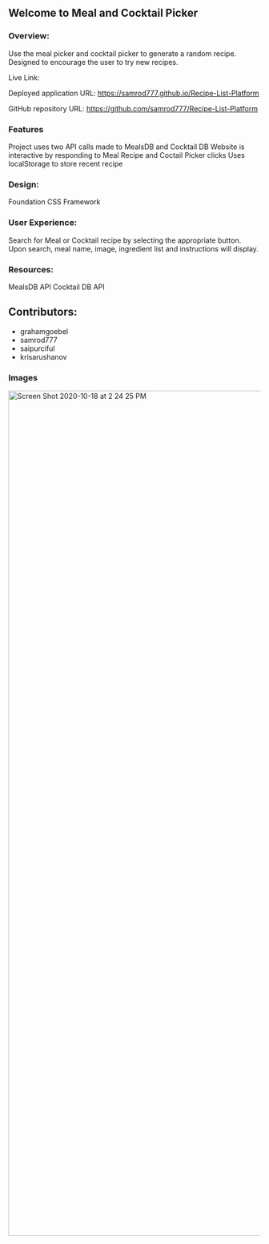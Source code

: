 ## Welcome to Meal and Cocktail Picker

### Overview:
Use the meal picker and cocktail picker to generate
a random recipe. Designed to encourage the user to try new recipes. 

Live Link:

Deployed application URL: 
https://samrod777.github.io/Recipe-List-Platform

GitHub repository URL:
https://github.com/samrod777/Recipe-List-Platform

### Features
Project uses two API calls made to MealsDB and Cocktail DB
Website is interactive by responding to Meal Recipe and Coctail Picker clicks
Uses localStorage to store recent recipe


### Design:
Foundation CSS Framework

### User Experience:
Search for Meal or Cocktail recipe by selecting the appropriate button.
Upon search, meal name, image, ingredient list and instructions will display.


### Resources:
MealsDB API
Cocktail DB API

## Contributors:
 * grahamgoebel
 * samrod777
 * saipurciful
 * krisarushanov

### Images
<img width="1688" alt="Screen Shot 2020-10-18 at 2 24 25 PM" src="https://user-images.githubusercontent.com/70172286/96646887-a62f6e80-12e1-11eb-8f99-0a7b17e20192.png">
